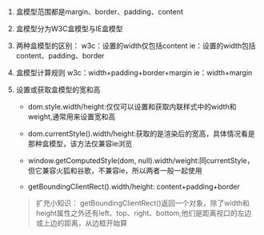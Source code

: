 1. 盒模型范围都是margin、border、padding、content

2. 盒模型分为W3C盒模型与IE盒模型

3. 两种盒模型的区别：
   w3c：设置的width仅包括content
   ie：设置的width包括content、padding、border



4. 盒模型计算规则
   w3c：width+padding+border+margin
   ie：width+margin

5. 设置或获取盒模型的宽和高

   - dom.style.width/height:仅仅可以设置和获取内联样式中的width和weight,通常用来设置宽和高

   - dom.currentStyle().width/height:获取的是渲染后的宽高，具体情况看是那种盒模型，该方法仅兼容ie浏览
   - window.getComputedStyle(dom, null).width/weight:同currentStyle，但它兼容火狐和谷歌，不兼容ie，所以两者一般一起使用
   - getBoundingClientRect().width/height: content+padding+border

   > 扩充小知识：
   > getBoundingClientRect()返回一个对象，除了width和height属性之外还有left、top、right、bottom,他们是距离视口的左边或上边的距离，从边框开始算
